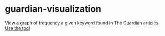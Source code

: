# guardian-visualization

View a graph of frequency a given keyword found in The Guardian articles.
[Use the tool](https://www.guardian-visualization.co.uk)
